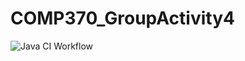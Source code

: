 # COMP370_GroupActivity4

![Java CI Workflow](https://github.com/<jmartinez-29>/<COMP370_GroupActivity4>/actions/workflows/maven.yml/badge.svg)
